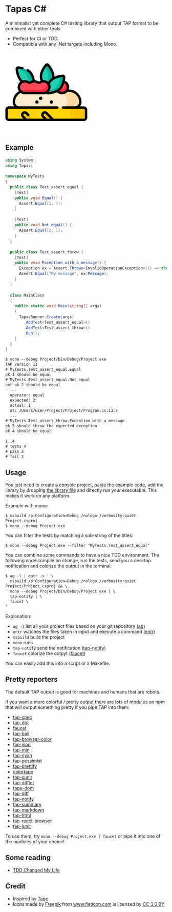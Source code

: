 # Tapas C#

A minimalist yet complete C# testing library that output TAP format to be combined with other tools.
- Perfect for CI or TDD.
- Compatible with any .Net targets including Mono.

![Tapas](/Doc/bruschetta.png)

## Example

```cs
using System;
using Tapas;

namespace MyTests
{
  public class Test_assert_equal {
    [Test]
    public void Equal() {
      Assert.Equal(1, 1);
    }

    [Test]
    public void Not_equal() {
      Assert.Equal(2, 1);
    }
  }

  public class Test_assert_throw {
    [Test]
    public void Exception_with_a_message() {
      Exception ex = Assert.Throws<InvalidOperationException>(() => throw new InvalidOperationException("My message"));
      Assert.Equal("My message", ex.Message);
    }
  }

  class MainClass
  {
    public static void Main(string[] args)
    {
      TapasRunner.Create(args)
        .AddTest<Test_assert_equal>()
        .AddTest<Test_assert_throw>()
        .Run();
    }
  }
}
```

```
$ mono --debug Project/bin/Debug/Project.exe
TAP version 13
# MyTests.Test_assert_equal.Equal
ok 1 should be equal
# MyTests.Test_assert_equal.Not_equal
not ok 2 should be equal
  ---
  operator: equal
  expected: 2
  actual: 1
  at: /Users/user/Project/Project/Program.cs:13:7
  ...
# MyTests.Test_assert_throw.Exception_with_a_message
ok 3 should throw the expected exception
ok 4 should be equal

1..4
# tests 4
# pass 2
# fail 2
```

## Usage

You just need to create a console project, paste the example code, add the library by dropping [the library file](/Tapas/Tapas.cs) and directly run your executable. This makes it work on any platform.

Example with mono:
```
$ msbuild /p:Configuration=Debug /nologo /verbosity:quiet Project.csproj
$ mono --debug Project.exe
```

You can filter the tests by matching a sub-string of the titles:
```
$ mono --debug Project.exe --filter "MyTests.Test_assert_equal"
```

You can combine some commands to have a nice TDD environment. The following code compile on change, run the tests, send you a desktop notification and colorize the output in the terminal:
```
$ ag -l | entr -s ' \
  msbuild /p:Configuration=Debug /nologo /verbosity:quiet Project/Project.csproj && \
  mono --debug Project/bin/Debug/Project.exe | \
  tap-notify | \
  faucet \
'
```

Explanation:
- `ag -l` list all your project files based on your git repository ([ag](https://github.com/ggreer/the_silver_searcher))
- `entr` watches the files taken in input and execute a command ([entr](http://eradman.com/entrproject/))
- `msbuild` build the project
- `mono` runs
- `tap-notify` send the notification ([tap-notify](https://github.com/axross/tap-notify))
- `faucet` colorize the outpyt ([faucet](https://github.com/substack/faucet))

You can easily add this into a script or a Makefile.

## Pretty reporters

The default TAP output is good for machines and humans that are robots.

If you want a more colorful / pretty output there are lots of modules on npm
that will output something pretty if you pipe TAP into them:

- [tap-spec](https://github.com/scottcorgan/tap-spec)
- [tap-dot](https://github.com/scottcorgan/tap-dot)
- [faucet](https://github.com/substack/faucet)
- [tap-bail](https://github.com/juliangruber/tap-bail)
- [tap-browser-color](https://github.com/kirbysayshi/tap-browser-color)
- [tap-json](https://github.com/gummesson/tap-json)
- [tap-min](https://github.com/derhuerst/tap-min)
- [tap-nyan](https://github.com/calvinmetcalf/tap-nyan)
- [tap-pessimist](https://www.npmjs.org/package/tap-pessimist)
- [tap-prettify](https://github.com/toolness/tap-prettify)
- [colortape](https://github.com/shuhei/colortape)
- [tap-xunit](https://github.com/aghassemi/tap-xunit)
- [tap-difflet](https://github.com/namuol/tap-difflet)
- [tape-dom](https://github.com/gritzko/tape-dom)
- [tap-diff](https://github.com/axross/tap-diff)
- [tap-notify](https://github.com/axross/tap-notify)
- [tap-summary](https://github.com/zoubin/tap-summary)
- [tap-markdown](https://github.com/Hypercubed/tap-markdown)
- [tap-html](https://github.com/gabrielcsapo/tap-html)
- [tap-react-browser](https://github.com/mcnuttandrew/tap-react-browser)
- [tap-junit](https://github.com/dhershman1/tap-junit)

To use them, try `mono --debug Project.exe | faucet` or pipe it into one of the modules of your choice!

## Some reading

- [TDD Changed My Life](https://medium.com/javascript-scene/tdd-changed-my-life-5af0ce099f80)

## Credit

- Inspired by [Tape](https://github.com/substack/tape/blob/master/readme.markdown)
- <div>Icons made by <a href="https://www.freepik.com/" title="Freepik">Freepik</a> from <a href="https://www.flaticon.com/"                 title="Flaticon">www.flaticon.com</a> is licensed by <a href="http://creativecommons.org/licenses/by/3.0/"                 title="Creative Commons BY 3.0" target="_blank">CC 3.0 BY</a></div>
